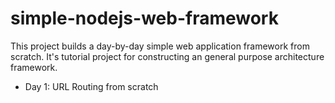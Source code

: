# simple-nodejs-web-frameworkThis project builds a day-by-day simple web application framework from scratch. It's tutorial project for constructing an general purpose architecture framework. * Day 1: URL Routing from scratch
